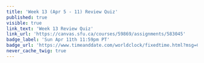 ```yaml
---
title: 'Week 13 (Apr 5 - 11) Review Quiz'
published: true
visible: true
link_text: 'Week 13 Review Quiz'
link_url: 'https://canvas.sfu.ca/courses/59869/assignments/583045'
badge_label: 'Sun Apr 11th 11:59pm PT'
badge_url: 'https://www.timeanddate.com/worldclock/fixedtime.html?msg=CMPT-363+Week+12+Review+Quiz+Due+Date&iso=20210411T235900'
never_cache_twig: true
---
```


